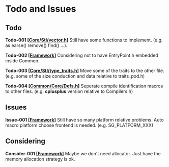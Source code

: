Todo and Issues
================

Todo
----------------

**Todo-001 [<u>Core/Stl/vector.h</u>]** Still have some functions to implement. (e.g. as earse() remove() find() ...).  

**Todo-002 [<u>Framework</u>]** Considering not to have EntryPoint.h embedded inside Common.  

**Todo-003 [<u>Core/Stl/type_traits.h</u>]** Move some of the traits to the other file. (e.g. some of the size conduction and data relative to traits_pod.h)  

**Todo-004 [<u>Common/Core/Defs.h</u>]** Seperate compile identification macros to other files. (e.g. __cplusplus__ version relative to Compilers.h)

Issues
----------------

**Issue-001 [<u>Framework</u>]** Still have so many platform relative problems.  Auto macro platform choose frontend is needed. (e.g. SG\_PLATFORM\_XXX)  

Considering
----------------

**Consider-001 [<u>Framework</u>]** Maybe we don't need allocator. Just have the memory allocation strategy is ok.  
